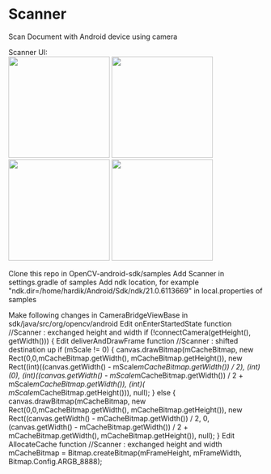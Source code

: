 # Scanner
Scan Document with Android device using camera

Scanner UI:  
<img src="https://user-images.githubusercontent.com/36228523/91321531-58642180-e7dc-11ea-8a21-423fe41ad497.png" width="200"> <img src="https://user-images.githubusercontent.com/36228523/91321543-5c903f00-e7dc-11ea-884d-123e6a8405ce.png" width="200">  <img src="https://user-images.githubusercontent.com/36228523/91321540-5b5f1200-e7dc-11ea-8bc5-2c6d31594bd4.png" width="200"> <img src="https://user-images.githubusercontent.com/36228523/91321537-5a2de500-e7dc-11ea-85ad-4d66df548853.png" width="200">

Clone this repo in OpenCV-android-sdk/samples
Add Scanner in settings.gradle of samples
Add ndk location, for example "ndk.dir=/home/hardik/Android/Sdk/ndk/21.0.6113669" in local.properties of samples

Make following changes in CameraBridgeViewBase in sdk/java/src/org/opencv/android
Edit onEnterStartedState function
	//Scanner : exchanged height and width
        if (!connectCamera(getHeight(), getWidth())) {
Edit deliverAndDrawFrame function
	//Scanner : shifted destination up
                if (mScale != 0) {
                    canvas.drawBitmap(mCacheBitmap, new Rect(0,0,mCacheBitmap.getWidth(), mCacheBitmap.getHeight()),
                         new Rect((int)((canvas.getWidth() - mScale*mCacheBitmap.getWidth()) / 2),
                         (int)(0),
                         (int)((canvas.getWidth() - mScale*mCacheBitmap.getWidth()) / 2 + mScale*mCacheBitmap.getWidth()),
                         (int)( mScale*mCacheBitmap.getHeight())), null);
                } else {
                     canvas.drawBitmap(mCacheBitmap, new Rect(0,0,mCacheBitmap.getWidth(), mCacheBitmap.getHeight()),
                         new Rect((canvas.getWidth() - mCacheBitmap.getWidth()) / 2,
                         0,
                         (canvas.getWidth() - mCacheBitmap.getWidth()) / 2 + mCacheBitmap.getWidth(),
                          mCacheBitmap.getHeight()), null);
                }
Edit AllocateCache function
	//Scanner : exchanged height and width
        mCacheBitmap = Bitmap.createBitmap(mFrameHeight, mFrameWidth, Bitmap.Config.ARGB_8888);